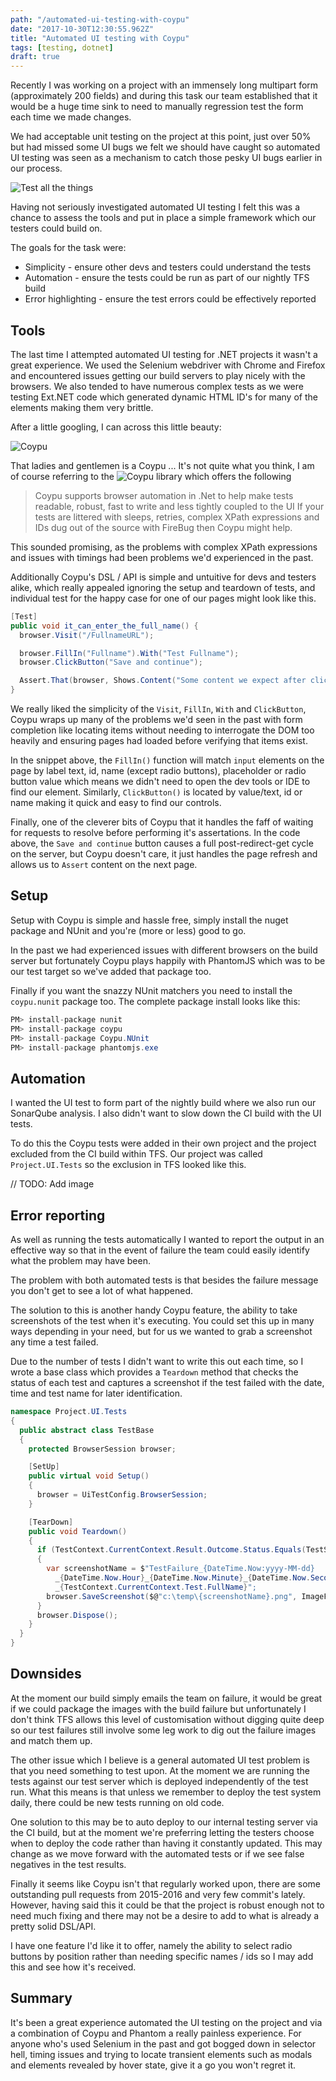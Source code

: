 ```yaml
---
path: "/automated-ui-testing-with-coypu"
date: "2017-10-30T12:30:55.962Z"
title: "Automated UI testing with Coypu"
tags: [testing, dotnet]
draft: true
---
```


Recently I was working on a project with an immensely long multipart form (approximately 200 fields) and during this task our team established that it would be a huge time sink to need to manually regression test the form each time we made changes.

We had acceptable unit testing on the project at this point, just over 50% but had missed some UI bugs we felt we should have caught so automated UI testing was seen as a mechanism to catch those pesky UI bugs earlier in our process.

![Test all the things](TestAllTheThings.jpg)

Having not seriously investigated automated UI testing I felt this was a chance to assess the tools and put in place a simple framework which our testers could build on.

The goals for the task were:

- Simplicity - ensure other devs and testers could understand the tests
- Automation - ensure the tests could be run as part of our nightly TFS build
- Error highlighting - ensure the test errors could be effectively reported

## Tools

The last time I attempted automated UI testing for .NET projects it wasn't a great experience. We used the Selenium webdriver with Chrome and Firefox and encountered issues getting our build servers to play nicely with the browsers. We also tended to have numerous complex tests as we were testing Ext.NET code which generated dynamic HTML ID's for many of the elements making them very brittle.

After a little googling, I can across this little beauty:

![Coypu](Coypu.jpg)

That ladies and gentlemen is a Coypu ... It's not quite what you think, I am of course referring to the ![Coypu](https://github.com/featurist/coypu) library which offers the following

> Coypu supports browser automation in .Net to help make tests readable, robust, fast to write and less tightly coupled to the UI
> If your tests are littered with sleeps, retries, complex XPath expressions and IDs dug out of the source with FireBug then Coypu might help.

This sounded promising, as the problems with complex XPath expressions and issues with timings had been problems we'd experienced in the past.

Additionally Coypu's DSL / API is simple and untuitive for devs and testers alike, which really appealed ignoring the setup and teardown of tests, and individual test for the happy case for one of our pages might look like this.

```csharp
[Test]
public void it_can_enter_the_full_name() {
  browser.Visit("/FullnameURL");

  browser.FillIn("Fullname").With("Test Fullname");
  browser.ClickButton("Save and continue");

  Assert.That(browser, Shows.Content("Some content we expect after clicking save"));
}
```

We really liked the simplicity of the `Visit`, `FillIn`, `With` and `ClickButton`, Coypu wraps up many of the problems we'd seen in the past with form completion like locating items without needing to interrogate the DOM too heavily and ensuring pages had loaded before verifying that items exist.

In the snippet above, the `FillIn()` function will match `input` elements on the page by label text, id, name (except radio buttons), placeholder or radio button value which means we didn't need to open the dev tools or IDE to find our element.
Similarly, `ClickButton()` is located by value/text, id or name making it quick and easy to find our controls.

Finally, one of the cleverer bits of Coypu that it handles the faff of waiting for requests to resolve before performing it's assertations. In the code above, the `Save and continue` button causes a full post-redirect-get cycle on the server, but Coypu doesn't care, it just handles the page refresh and allows us to `Assert` content on the next page.

## Setup

Setup with Coypu is simple and hassle free, simply install the nuget package and NUnit and you're (more or less) good to go.

In the past we had experienced issues with different browsers on the build server but fortunately Coypu plays happily with PhantomJS which was to be our test target so we've added that package too.

Finally if you want the snazzy NUnit matchers you need to install the `coypu.nunit` package too. The complete package install looks like this:

```csharp
PM> install-package nunit
PM> install-package coypu
PM> install-package Coypu.NUnit
PM> install-package phantomjs.exe
```

## Automation

I wanted the UI test to form part of the nightly build where we also run our SonarQube analysis. I also didn't want to slow down the CI build with the UI tests.

To do this the Coypu tests were added in their own project and the project excluded from the CI build within TFS. Our project was called `Project.UI.Tests` so the exclusion in TFS looked like this.

// TODO: Add image

## Error reporting

As well as running the tests automatically I wanted to report the output in an effective way so that in the event of failure the team could easily identify what the problem may have been.

The problem with both automated tests is that besides the failure message you don't get to see a lot of what happened.

The solution to this is another handy Coypu feature, the ability to take screenshots of the test when it's executing. You could set this up in many ways depending in your need, but for us we wanted to grab a screenshot any time a test failed.

Due to the number of tests I didn't want to write this out each time, so I wrote a base class which provides a `Teardown` method that checks the status of each test and captures a screenshot if the test failed with the date, time and test name for later identification.

```csharp
namespace Project.UI.Tests
{
  public abstract class TestBase
  {
    protected BrowserSession browser;

    [SetUp]
    public virtual void Setup()
    {
      browser = UiTestConfig.BrowserSession;
    }

    [TearDown]
    public void Teardown()
    {
      if (TestContext.CurrentContext.Result.Outcome.Status.Equals(TestStatus.Failed))
      {
        var screenshotName = $"TestFailure_{DateTime.Now:yyyy-MM-dd}
          _{DateTime.Now.Hour}_{DateTime.Now.Minute}_{DateTime.Now.Second}
          _{TestContext.CurrentContext.Test.FullName}";
        browser.SaveScreenshot($@"c:\temp\{screenshotName}.png", ImageFormat.Png);
      }
      browser.Dispose();
    }
  }
}
```

## Downsides

At the moment our build simply emails the team on failure, it would be great if we could package the images with the build failure but unfortunately I don't think TFS allows this level of customisation without digging quite deep so our test failures still involve some leg work to dig out the failure images and match them up.

The other issue which I believe is a general automated UI test problem is that you need something to test upon. At the moment we are running the tests against our test server which is deployed independently of the test run.
What this means is that unless we remember to deploy the test system daily, there could be new tests running on old code.

One solution to this may be to auto deploy to our internal testing server via the CI build, but at the moment we're preferring letting the testers choose when to deploy the code rather than having it constantly updated. This may change as we move forward with the automated tests or if we see false negatives in the test results.

Finally it seems like Coypu isn't that regularly worked upon, there are some outstanding pull requests from 2015-2016 and very few commit's lately. However, having said this it could be that the project is robust enough not to need much fixing and there may not be a desire to add to what is already a pretty solid DSL/API.

I have one feature I'd like it to offer, namely the ability to select radio buttons by position rather than needing specific names / ids so I may add this and see how it's received.

## Summary

It's been a great experience automated the UI testing on the project and via a combination of Coypu and Phantom a really painless experience.
For anyone who's used Selenium in the past and got bogged down in selector hell, timing issues and trying to locate transient elements such as modals and elements revealed by hover state, give it a go you won't regret it.






